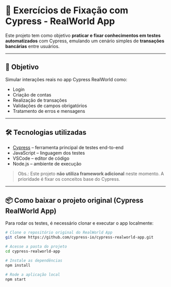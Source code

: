 # 🧪 Exercícios de Fixação com Cypress - RealWorld App

Este projeto tem como objetivo **praticar e fixar conhecimentos em testes automatizados** com Cypress, emulando um cenário simples de **transações bancárias** entre usuários.

---

## 🎯 Objetivo

Simular interações reais no app Cypress RealWorld como:

- Login
- Criação de contas
- Realização de transações
- Validações de campos obrigatórios
- Tratamento de erros e mensagens

---

## 🛠️ Tecnologias utilizadas

- [Cypress](https://www.cypress.io/) – ferramenta principal de testes end-to-end  
- JavaScript – linguagem dos testes  
- VSCode – editor de código  
- Node.js – ambiente de execução

> Obs.: Este projeto **não utiliza framework adicional** neste momento. A prioridade é fixar os conceitos base do Cypress.

---

## 📦 Como baixar o projeto original (Cypress RealWorld App)

Para rodar os testes, é necessário clonar e executar o app localmente:

```bash
# Clone o repositório original do RealWorld App
git clone https://github.com/cypress-io/cypress-realworld-app.git

# Acesse a pasta do projeto
cd cypress-realworld-app

# Instale as dependências
npm install

# Rode a aplicação local
npm start